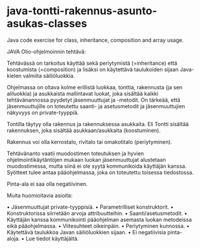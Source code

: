 # java-tontti-rakennus-asunto-asukas-classes
Java code exercise for class, inheritance, composition and array usage.

JAVA Olio-ohjelmoinnin tehtävä: 

Tehtävässä on tarkoitus käyttää sekä periytymistä (=inheritance) että koostumista (=composition) ja lisäksi on käytettävä taulukoiden sijaan Java-kielen valmiita säiliöluokkia. 

Ohjelmassa on oltava kolme erillistä luokkaa, tonttia, rakennusta (ja sen aliluokkia) ja asukkaista mallintavat luokat, joka sisältää kaikki tehtävänannossa pyydetyt jäsenmuuttujat ja -metodit. On tärkeää, että jäsenmuuttujille on toteutettu saanti- ja asetusmetodit ja jäsenmuuttujien näkyvyys on private-tyyppiä. 

Tontilla täytyy olla rakennus ja rakennuksessa asukkaita. Eli Tontti sisältää rakennuksen, joka sisältää asukkaan/asukkaita (koostuminen). 

Rakennus voi olla kerrostalo, rivitalo tai omakotitalo (periytyminen). 

Tehtävänanto vaatii muodostimen toteutuksen ja hyvien ohjelmointikäytäntöjen mukaan luokan jäsenmuuttujat alustetaan muodostimessa, mutta siinä ei ole syytä kommunikoida käyttäjän kanssa. Syötteet tulee antaa pääohjelmassa, joka on toteutettu toisessa tiedostossa. 

Pinta-ala ei saa olla negatiivinen. 

Muita huomioitavia asioita:

• Jäsenmuuttujat private-tyyppisiä.
• Parametrilliset konstruktorit.
• Konstruktorissa siirretään arvoja attribuutteihin.
• Saanti/asetusmetodit.
• Käyttäjän kanssa kommunikointi pääohjelman asemasta luokan metodeissa eikä pääohjelmassa.
• Viitesuhteet oikeinpäin.
• Periytyminen kunnossa.
• Käytettävä taulukkoa Javan säiliöluokkien sijaan.
• Ei negatiivisia pinta-aloja.
• Lue tiedot käyttäjältä.
